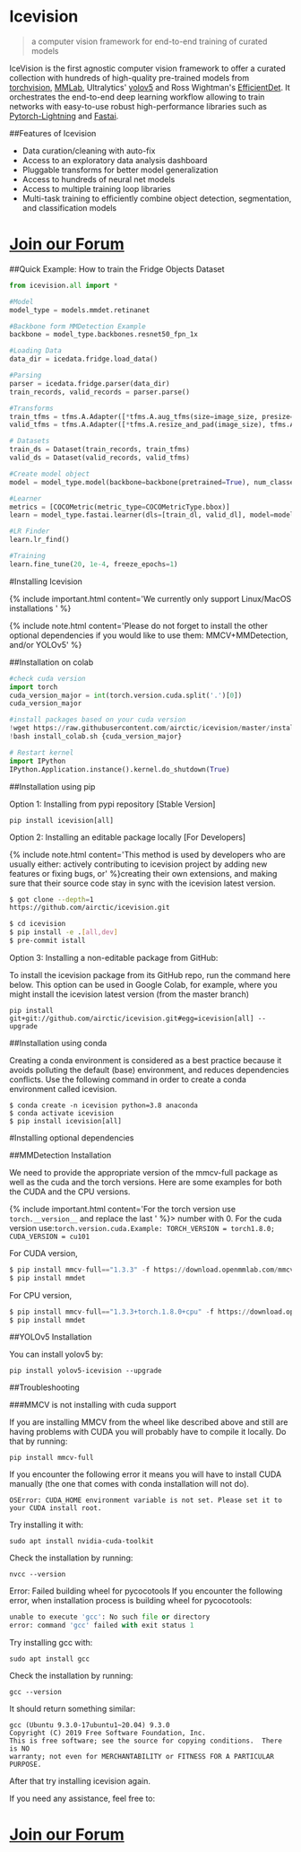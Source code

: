 # Icevision
> a computer vision framework for end-to-end training of curated models


IceVision is the first agnostic computer vision framework to offer a curated collection with hundreds of high-quality pre-trained models from [torchvision](https://pytorch.org/vision/stable/index.html), [MMLab](https://openmmlab.com/), Ultralytics' [yolov5](https://github.com/ultralytics/yolov5) and Ross Wightman's [EfficientDet](https://github.com/rwightman/efficientdet-pytorch). It orchestrates the end-to-end deep learning workflow allowing to train networks with easy-to-use robust high-performance libraries such as [Pytorch-Lightning](https://www.pytorchlightning.ai/) and [Fastai](https://docs.fast.ai/).

##Features of Icevision

*   Data curation/cleaning with auto-fix
*   Access to an exploratory data analysis dashboard
*   Pluggable transforms for better model generalization
*   Access to hundreds of neural net models
*   Access to multiple training loop libraries
*   Multi-task training to efficiently combine object detection, segmentation, and classification models


















# [Join our Forum](https://discord.gg/JDBeZYK)

##Quick Example: How to train the Fridge Objects Dataset

```python
from icevision.all import *

#Model
model_type = models.mmdet.retinanet

#Backbone form MMDetection Example
backbone = model_type.backbones.resnet50_fpn_1x

#Loading Data
data_dir = icedata.fridge.load_data()

#Parsing
parser = icedata.fridge.parser(data_dir)
train_records, valid_records = parser.parse()

#Transforms
train_tfms = tfms.A.Adapter([*tfms.A.aug_tfms(size=image_size, presize=512), tfms.A.Normalize()])
valid_tfms = tfms.A.Adapter([*tfms.A.resize_and_pad(image_size), tfms.A.Normalize()])

# Datasets
train_ds = Dataset(train_records, train_tfms)
valid_ds = Dataset(valid_records, valid_tfms)

#Create model object
model = model_type.model(backbone=backbone(pretrained=True), num_classes=len(parser.class_map)) 

#Learner
metrics = [COCOMetric(metric_type=COCOMetricType.bbox)]
learn = model_type.fastai.learner(dls=[train_dl, valid_dl], model=model, metrics=metrics)

#LR Finder
learn.lr_find()

#Training
learn.fine_tune(20, 1e-4, freeze_epochs=1)
```

#Installing Icevision

{% include important.html content='We currently only support Linux/MacOS installations ' %}

{% include note.html content='Please do not forget to install the other optional dependencies if you would like to use them: MMCV+MMDetection, and/or YOLOv5' %}

##Installation on colab

```python
#check cuda version
import torch
cuda_version_major = int(torch.version.cuda.split('.')[0])
cuda_version_major
```

```python
#install packages based on your cuda version
!wget https://raw.githubusercontent.com/airctic/icevision/master/install_colab.sh
!bash install_colab.sh {cuda_version_major}
```

```python
# Restart kernel
import IPython
IPython.Application.instance().kernel.do_shutdown(True)
```

##Installation using pip

Option 1: Installing from pypi repository [Stable Version]

`pip install icevision[all]`

Option 2: Installing an editable package locally [For Developers]

{% include note.html content='This method is used by developers who are usually either: actively contributing to icevision project by adding new features or fixing bugs, or' %}creating their own extensions, and making sure that their source code stay in sync with the icevision latest version.


```bash
$ got clone --depth=1
https://github.com/airctic/icevision.git

$ cd icevision
$ pip install -e .[all,dev]
$ pre-commit istall
```

Option 3: Installing a non-editable package from GitHub:

To install the icevision package from its GitHub repo, run the command here below. This option can be used in Google Colab, for example, where you might install the icevision latest version (from the master branch)

```pip install git+git://github.com/airctic/icevision.git#egg=icevision[all] --upgrade```

##Installation using conda

Creating a conda environment is considered as a best practice because it avoids polluting the default (base) environment, and reduces dependencies conflicts. Use the following command in order to create a conda environment called icevision.

```
$ conda create -n icevision python=3.8 anaconda
$ conda activate icevision
$ pip install icevision[all]
```

#Installing optional dependencies 

##MMDetection Installation

We need to provide the appropriate version of the mmcv-full package as well as the cuda and the torch versions. Here are some examples for both the CUDA and the CPU versions.

{% include important.html content='For the torch version use `torch.__version__` and replace the last ' %}> number with 0. For the cuda version use:`torch.version.cuda.Example: TORCH_VERSION = torch1.8.0; CUDA_VERSION = cu101`

For CUDA version,
```python
$ pip install mmcv-full=="1.3.3" -f https://download.openmmlab.com/mmcv/dist/CUDA_VERSION/TORCH_VERSION/index.html --upgrade
$ pip install mmdet
```
For CPU version,
```python
$ pip install mmcv-full=="1.3.3+torch.1.8.0+cpu" -f https://download.openmmlab.com/mmcv/dist/index.html --upgrade
$ pip install mmdet
```

##YOLOv5 Installation

You can install yolov5 by:

`pip install yolov5-icevision --upgrade`

##Troubleshooting

###MMCV is not installing with cuda support

If you are installing MMCV from the wheel like described above and still are having problems with CUDA you will probably have to compile it locally. Do that by running:

`pip install mmcv-full`

If you encounter the following error it means you will have to install CUDA manually (the one that comes with conda installation will not do).

`OSError: CUDA_HOME environment variable is not set. Please set it to your CUDA install root.`

Try installing it with:

`sudo apt install nvidia-cuda-toolkit`

Check the installation by running:

`nvcc --version`

Error: Failed building wheel for pycocotools
If you encounter the following error, when installation process is building wheel for pycocotools:

```python
unable to execute 'gcc': No such file or directory
error: command 'gcc' failed with exit status 1
```

Try installing gcc with:

`sudo apt install gcc`

Check the installation by running:

`gcc --version`

It should return something similar:

```
gcc (Ubuntu 9.3.0-17ubuntu1~20.04) 9.3.0
Copyright (C) 2019 Free Software Foundation, Inc.
This is free software; see the source for copying conditions.  There is NO
warranty; not even for MERCHANTABILITY or FITNESS FOR A PARTICULAR PURPOSE.
```

After that try installing icevision again.


If you need any assistance, feel free to:

# [Join our Forum](https://discord.gg/JDBeZYK)
